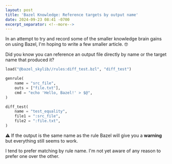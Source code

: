```yaml
---
layout: post
title: 'Bazel Knowledge: Reference targets by output name'
date: 2024-09-23 08:41 -0700
excerpt_separator: <!--more-->
---
```


In an attempt to try and record some of the smaller knowledge brain gains on using Bazel, I'm hoping to write a few smaller article. 🤓

Did you know you can reference an output file directly by name or the target name that produced it?

```python
load("@bazel_skylib//rules:diff_test.bzl", "diff_test")

genrule(
    name = "src_file",
    outs = ["file.txt"],
    cmd = "echo 'Hello, Bazel!' > $@",
)

diff_test(
    name = "test_equality",
    file1 = ":src_file",
    file2 = ":file.txt",
)
```

⚠️ If the output is the same name as the rule Bazel will give you a **warning** but everything still seems to work.

I tend to prefer matching by rule name. I'm not yet aware of any reason to
prefer one over the other.